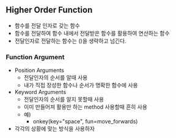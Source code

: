 ## Higher Order Function
- 함수를 전달 인자로 갖는 함수
- 함수를 전달하여 함수 내에서 전달받은 함수를 활용하여 연산하는 함수
- 전달인자로 전달하는 함수는 ()을 생략하고 넘긴다.

### Function Argument
- Position Arguments
  - 전달인자의 순서를 알때 사용
  - 내가 직접 장성한 함수나 순서가 명확한 함수에 사용
- Keyword Arguments
  - 전달인자의 순서를 알지 못할때 사용
  - 이미 만들어져 활용만 하는 method 사용할때 흔히 사용
  - 예)
    - onkey(key="space", fun=move_forwards)
- 각각의 상황에 맞는 방식을 사용하자